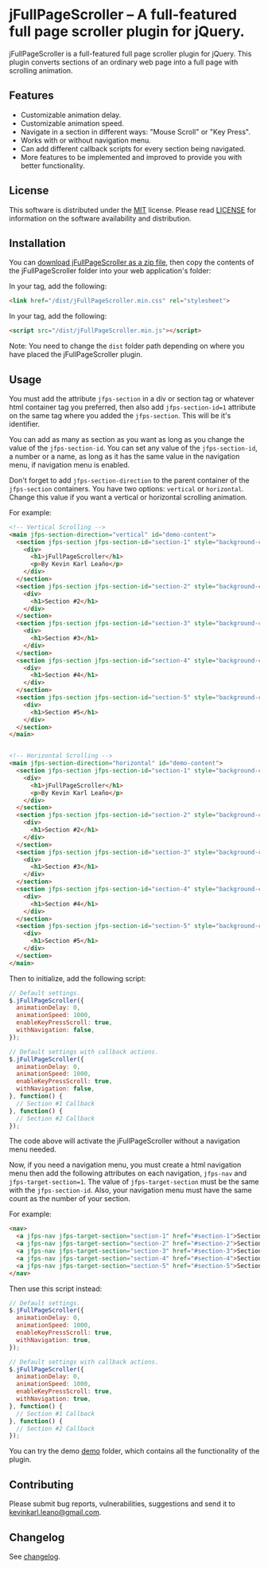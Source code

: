 # jFullPageScroller – A full-featured full page scroller plugin for jQuery.

jFullPageScroller is a full-featured full page scroller plugin for jQuery. This plugin converts sections of an ordinary web page into a full page with scrolling animation.

## Features
- Customizable animation delay.
- Customizable animation speed.
- Navigate in a section in different ways: "Mouse Scroll" or "Key Press".
- Works with or without navigation menu.
- Can add different callback scripts for every section being navigated.
- More features to be implemented and improved to provide you with better functionality.

## License
This software is distributed under the [MIT](https://opensource.org/licenses/MIT) license. Please read [LICENSE](https://github.com/kevinkarl22/jFullPageScroller/LICENSE) for information on the software availability and distribution.

## Installation
You can [download jFullPageScroller as a zip file](https://github.com/kevinkarl22/jFullPageScroller/), then copy the contents of the jFullPageScroller folder into your web application's folder:

In your <head> tag, add the following:
```html
<link href="/dist/jFullPageScroller.min.css" rel="stylesheet">
```

In your <body> tag, add the following:
```html
<script src="/dist/jFullPageScroller.min.js"></script>
```

Note: You need to change the `dist` folder path depending on where you have placed the jFullPageScroller plugin.

## Usage

You must add the attribute `jfps-section` in a div or section tag or whatever html container tag you preferred, then also add `jfps-section-id=1` attribute on the same tag where you added the `jfps-section`. This will be it's identifier.

You can add as many as section as you want as long as you change the value of the `jfps-section-id`. You can set any value of the `jfps-section-id`, a number or a name, as long as it has the same value in the navigation menu, if navigation menu is enabled.

Don't forget to add `jfps-section-direction` to the parent container of the `jfps-section` containers. You have two options: `vertical` or `horizontal`. Change this value if you want a vertical or horizontal scrolling animation.

For example:
```html
<!-- Vertical Scrolling -->
<main jfps-section-direction="vertical" id="demo-content">
  <section jfps-section jfps-section-id="section-1" style="background-color: cyan;">
    <div>
      <h1>jFullPageScroller</h1>
      <p>By Kevin Karl Leaño</p>
    </div>
  </section>
  <section jfps-section jfps-section-id="section-2" style="background-color: lightgreen;">
    <div>
      <h1>Section #2</h1>
    </div>
  </section>
  <section jfps-section jfps-section-id="section-3" style="background-color: orange;">
    <div>
      <h1>Section #3</h1>
    </div>
  </section>
  <section jfps-section jfps-section-id="section-4" style="background-color: maroon;">
    <div>
      <h1>Section #4</h1>
    </div>
  </section>
  <section jfps-section jfps-section-id="section-5" style="background-color: gray;">
    <div>
      <h1>Section #5</h1>
    </div>
  </section>
</main>


<!-- Horizontal Scrolling -->
<main jfps-section-direction="horizontal" id="demo-content">
  <section jfps-section jfps-section-id="section-1" style="background-color: cyan;">
    <div>
      <h1>jFullPageScroller</h1>
      <p>By Kevin Karl Leaño</p>
    </div>
  </section>
  <section jfps-section jfps-section-id="section-2" style="background-color: lightgreen;">
    <div>
      <h1>Section #2</h1>
    </div>
  </section>
  <section jfps-section jfps-section-id="section-3" style="background-color: orange;">
    <div>
      <h1>Section #3</h1>
    </div>
  </section>
  <section jfps-section jfps-section-id="section-4" style="background-color: maroon;">
    <div>
      <h1>Section #4</h1>
    </div>
  </section>
  <section jfps-section jfps-section-id="section-5" style="background-color: gray;">
    <div>
      <h1>Section #5</h1>
    </div>
  </section>
</main>
```

Then to initialize, add the following script:

```javascript
// Default settings.
$.jFullPageScroller({
  animationDelay: 0,
  animationSpeed: 1000,
  enableKeyPressScroll: true,
  withNavigation: false,
});
```

```javascript
// Default settings with callback actions.
$.jFullPageScroller({
  animationDelay: 0,
  animationSpeed: 1000,
  enableKeyPressScroll: true,
  withNavigation: false,
}, function() {
  // Section #1 Callback
}, function() {
  // Section #2 Callback
});
```

The code above will activate the jFullPageScroller without a navigation menu needed.

Now, if you need a navigation menu, you must create a html navigation menu then add the following attributes on each navigation, `jfps-nav` and `jfps-target-section=1`. The value of `jfps-target-section` must be the same with the `jfps-section-id`. Also, your navigation menu must have the same count as the number of your section.

For example:
```html
<nav>
  <a jfps-nav jfps-target-section="section-1" href="#section-1">Section #1</a>
  <a jfps-nav jfps-target-section="section-2" href="#section-2">Section #2</a>
  <a jfps-nav jfps-target-section="section-3" href="#section-3">Section #3</a>
  <a jfps-nav jfps-target-section="section-4" href="#section-4">Section #4</a>
  <a jfps-nav jfps-target-section="section-5" href="#section-5">Section #5</a>
</nav>
```

Then use this script instead:

```javascript
// Default settings.
$.jFullPageScroller({
  animationDelay: 0,
  animationSpeed: 1000,
  enableKeyPressScroll: true,
  withNavigation: true,
});
```

```javascript
// Default settings with callback actions.
$.jFullPageScroller({
  animationDelay: 0,
  animationSpeed: 1000,
  enableKeyPressScroll: true,
  withNavigation: true,
}, function() {
  // Section #1 Callback
}, function() {
  // Section #2 Callback
});
```

You can try the demo [demo](https://github.com/kevinkarl22/jFullPageScroller/demo) folder, which contains all the functionality of the plugin.

## Contributing
Please submit bug reports, vulnerabilities, suggestions and send it to <a href="mailto:kevinkarl.leano@gmail.com">kevinkarl.leano@gmail.com</a>.

## Changelog
See [changelog](changelog.md).
